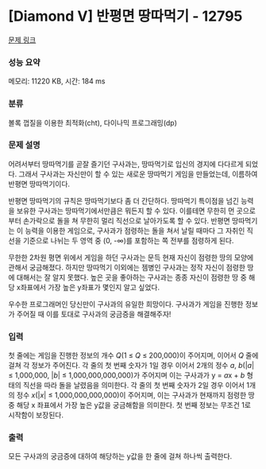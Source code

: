 # [Diamond V] 반평면 땅따먹기 - 12795 

[문제 링크](https://www.acmicpc.net/problem/12795) 

### 성능 요약

메모리: 11220 KB, 시간: 184 ms

### 분류

볼록 껍질을 이용한 최적화(cht), 다이나믹 프로그래밍(dp)

### 문제 설명

<p>어려서부터 땅따먹기를 곧잘 즐기던 구사과는, 땅따먹기로 입신의 경지에 다다르게 되었다. 그래서 구사과는 자신만이 할 수 있는 새로운 땅따먹기 게임을 만들었는데, 이름하여 반평면 땅따먹기이다.</p>

<p>반평면 땅따먹기의 규칙은 땅따먹기보다 좀 더 간단하다. 땅따먹기 특이점을 넘긴 능력을 보유한 구사과는 땅따먹기에서만큼은 뭐든지 할 수 있다. 이를테면 무한히 먼 곳으로부터 손가락으로 돌을 쳐 무한히 멀리 직선으로 날아가도록 할 수 있다. 반평면 땅따먹기는 이 능력을 이용한 게임으로, 구사과가 점령하는 돌을 쳐서 날릴 때마다 그 자취인 직선을 기준으로 나뉘는 두 영역 중 (0, -∞)를 포함하는 쪽 전부를 점령하게 된다.</p>

<p>무한한 2차원 평면 위에서 게임을 하던 구사과는 문득 현재 자신이 점령한 땅의 모양에 관해서 궁금해졌다. 하지만 땅따먹기 이외에는 젬병인 구사과는 정작 자신이 점령한 땅에 대해서는 잘 알지 못했다. 높은 곳을 좋아하는 구사과는 종종 자신이 점령한 땅 중 해당 x좌표에서 가장 높은 y좌표가 몇인지 알고 싶었다.</p>

<p>우수한 프로그래머인 당신만이 구사과의 유일한 희망이다. 구사과가 게임을 진행한 정보가 주어질 때 이를 토대로 구사과의 궁금증을 해결해주자!</p>

### 입력 

 <p>첫 줄에는 게임을 진행한 정보의 개수 <em>Q</em>(1 ≤ <em>Q</em> ≤ 200,000)이 주어지며, 이어서 <em>Q</em> 줄에 걸쳐 각 정보가 주어진다. 각 줄의 첫 번째 숫자가 1일 경우 이어서 2개의 정수 <em>a</em>, <em>b</em>(|<em>a</em>| ≤ 1,000,000, |<em>b</em>| ≤ 1,000,000,000,000)가 주어지며 이는 구사과가 y = <em>a</em>x + <em>b</em> 형태의 직선을 따라 돌을 날렸음을 의미한다. 각 줄의 첫 번째 숫자가 2일 경우 이어서 1개의 정수 <em>x</em>(|<em>x</em>| ≤ 1,000,000,000,000)이 주어지며, 이는 구사과가 현재까지 점령한 땅 중 해당 x 좌표에서 가장 높은 y값을 궁금해함을 의미한다. 첫 번째 정보는 무조건 1로 시작함이 보장된다.</p>

### 출력 

 <p>모든 구사과의 궁금증에 대하여 해당하는 y값을 한 줄에 걸쳐 하나씩 출력한다.</p>

